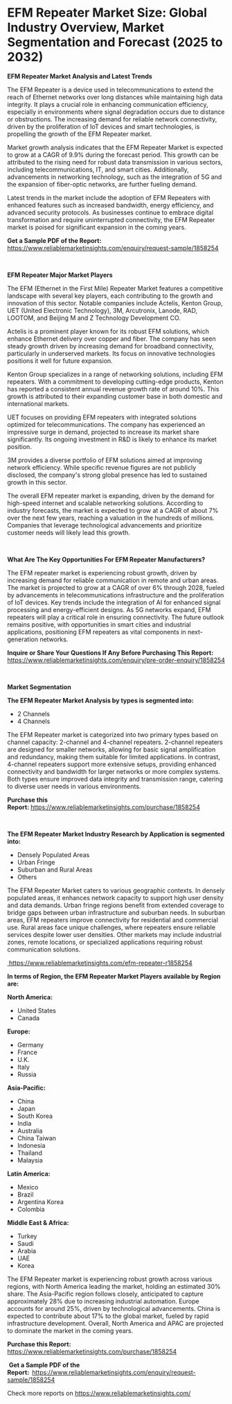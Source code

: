 <p><h1>EFM Repeater Market Size: Global Industry Overview, Market Segmentation and Forecast (2025 to 2032)</h1></p><p><strong>EFM Repeater Market Analysis and Latest Trends</strong></p>
<p><p>The EFM Repeater is a device used in telecommunications to extend the reach of Ethernet networks over long distances while maintaining high data integrity. It plays a crucial role in enhancing communication efficiency, especially in environments where signal degradation occurs due to distance or obstructions. The increasing demand for reliable network connectivity, driven by the proliferation of IoT devices and smart technologies, is propelling the growth of the EFM Repeater market.</p><p>Market growth analysis indicates that the EFM Repeater Market is expected to grow at a CAGR of 9.9% during the forecast period. This growth can be attributed to the rising need for robust data transmission in various sectors, including telecommunications, IT, and smart cities. Additionally, advancements in networking technology, such as the integration of 5G and the expansion of fiber-optic networks, are further fueling demand. </p><p>Latest trends in the market include the adoption of EFM Repeaters with enhanced features such as increased bandwidth, energy efficiency, and advanced security protocols. As businesses continue to embrace digital transformation and require uninterrupted connectivity, the EFM Repeater market is poised for significant expansion in the coming years.</p></p>
<p><strong>Get a Sample PDF of the Report:&nbsp;</strong> <a href="https://www.reliablemarketinsights.com/enquiry/request-sample/1858254?utm_campaign=2535&utm_medium=2&utm_source=Github&utm_content=ia&utm_term=12042025&utm_id=efm-repeater">https://www.reliablemarketinsights.com/enquiry/request-sample/1858254</a></p>
<p>&nbsp;</p>
<p><strong>EFM Repeater Major Market Players</strong></p>
<p><p>The EFM (Ethernet in the First Mile) Repeater Market features a competitive landscape with several key players, each contributing to the growth and innovation of this sector. Notable companies include Actelis, Kenton Group, UET (United Electronic Technology), 3M, Arcutronix, Lanode, RAD, LOOTOM, and Beijing M and Z Technology Development CO.</p><p>Actelis is a prominent player known for its robust EFM solutions, which enhance Ethernet delivery over copper and fiber. The company has seen steady growth driven by increasing demand for broadband connectivity, particularly in underserved markets. Its focus on innovative technologies positions it well for future expansion.</p><p>Kenton Group specializes in a range of networking solutions, including EFM repeaters. With a commitment to developing cutting-edge products, Kenton has reported a consistent annual revenue growth rate of around 10%. This growth is attributed to their expanding customer base in both domestic and international markets.</p><p>UET focuses on providing EFM repeaters with integrated solutions optimized for telecommunications. The company has experienced an impressive surge in demand, projected to increase its market share significantly. Its ongoing investment in R&D is likely to enhance its market position.</p><p>3M provides a diverse portfolio of EFM solutions aimed at improving network efficiency. While specific revenue figures are not publicly disclosed, the company's strong global presence has led to sustained growth in this sector.</p><p>The overall EFM repeater market is expanding, driven by the demand for high-speed internet and scalable networking solutions. According to industry forecasts, the market is expected to grow at a CAGR of about 7% over the next few years, reaching a valuation in the hundreds of millions. Companies that leverage technological advancements and prioritize customer needs will likely lead this growth.</p></p>
<p>&nbsp;</p>
<p><strong>What Are The Key Opportunities For EFM Repeater Manufacturers?</strong></p>
<p><p>The EFM repeater market is experiencing robust growth, driven by increasing demand for reliable communication in remote and urban areas. The market is projected to grow at a CAGR of over 6% through 2028, fueled by advancements in telecommunications infrastructure and the proliferation of IoT devices. Key trends include the integration of AI for enhanced signal processing and energy-efficient designs. As 5G networks expand, EFM repeaters will play a critical role in ensuring connectivity. The future outlook remains positive, with opportunities in smart cities and industrial applications, positioning EFM repeaters as vital components in next-generation networks.</p></p>
<p><strong>Inquire or Share Your Questions If Any Before Purchasing This Report:</strong> <a href="https://www.reliablemarketinsights.com/enquiry/pre-order-enquiry/1858254?utm_campaign=2535&utm_medium=2&utm_source=Github&utm_content=ia&utm_term=12042025&utm_id=efm-repeater">https://www.reliablemarketinsights.com/enquiry/pre-order-enquiry/1858254</a></p>
<p>&nbsp;</p>
<p><strong>Market Segmentation</strong></p>
<p><strong>The EFM Repeater Market Analysis by types is segmented into:</strong></p>
<p><ul><li>2 Channels</li><li>4 Channels</li></ul></p>
<p><p>The EFM Repeater market is categorized into two primary types based on channel capacity: 2-channel and 4-channel repeaters. 2-channel repeaters are designed for smaller networks, allowing for basic signal amplification and redundancy, making them suitable for limited applications. In contrast, 4-channel repeaters support more extensive setups, providing enhanced connectivity and bandwidth for larger networks or more complex systems. Both types ensure improved data integrity and transmission range, catering to diverse user needs in various environments.</p></p>
<p><strong>Purchase this Report:&nbsp;</strong><a href="https://www.reliablemarketinsights.com/purchase/1858254?utm_campaign=2535&utm_medium=2&utm_source=Github&utm_content=ia&utm_term=12042025&utm_id=efm-repeater">https://www.reliablemarketinsights.com/purchase/1858254</a></p>
<p>&nbsp;</p>
<p><strong>The EFM Repeater Market Industry Research by Application is segmented into:</strong></p>
<p><ul><li>Densely Populated Areas</li><li>Urban Fringe</li><li>Suburban and Rural Areas</li><li>Others</li></ul></p>
<p><p>The EFM Repeater Market caters to various geographic contexts. In densely populated areas, it enhances network capacity to support high user density and data demands. Urban fringe regions benefit from extended coverage to bridge gaps between urban infrastructure and suburban needs. In suburban areas, EFM repeaters improve connectivity for residential and commercial use. Rural areas face unique challenges, where repeaters ensure reliable services despite lower user densities. Other markets may include industrial zones, remote locations, or specialized applications requiring robust communication solutions.</p></p>
<p><a href="https://www.reliablemarketinsights.com/efm-repeater-r1858254?utm_campaign=2535&utm_medium=2&utm_source=Github&utm_content=ia&utm_term=12042025&utm_id=efm-repeater">&nbsp;https://www.reliablemarketinsights.com/efm-repeater-r1858254</a></p>
<p><strong>In terms of Region, the EFM Repeater Market Players available by Region are:</strong></p>
<p>
    <p> <strong> North America: </strong>
        <ul>
            <li>United States</li>
            <li>Canada</li>
        </ul>
        </p> 
    <p> <strong> Europe: </strong>
        <ul>
            <li>Germany</li>
            <li>France</li>
            <li>U.K.</li>
            <li>Italy</li>
            <li>Russia</li>
        </ul>
        </p> 
    <p> <strong> Asia-Pacific: </strong>
        <ul>
            <li>China</li>
            <li>Japan</li>
            <li>South Korea</li>
            <li>India</li>
            <li>Australia</li>
            <li>China Taiwan</li>
            <li>Indonesia</li>
            <li>Thailand</li>
            <li>Malaysia</li>
        </ul>
        </p> 
    <p> <strong> Latin America: </strong>
        <ul>
            <li>Mexico</li>
            <li>Brazil</li>
            <li>Argentina Korea</li>
            <li>Colombia</li>
        </ul>
        </p> 
    <p> <strong> Middle East & Africa: </strong>
        <ul>
            <li>Turkey</li>
            <li>Saudi</li>
            <li>Arabia</li>
            <li>UAE</li>
            <li>Korea</li>
        </ul>
    </p>
    </p>
<p><p>The EFM Repeater market is experiencing robust growth across various regions, with North America leading the market, holding an estimated 30% share. The Asia-Pacific region follows closely, anticipated to capture approximately 28% due to increasing industrial automation. Europe accounts for around 25%, driven by technological advancements. China is expected to contribute about 17% to the global market, fueled by rapid infrastructure development. Overall, North America and APAC are projected to dominate the market in the coming years.</p></p>
<p><strong>Purchase this Report: </strong><a href="https://www.reliablemarketinsights.com/purchase/1858254?utm_campaign=2535&utm_medium=2&utm_source=Github&utm_content=ia&utm_term=12042025&utm_id=efm-repeater">https://www.reliablemarketinsights.com/purchase/1858254</a></p>
<p>&nbsp;<strong>Get a Sample PDF of the Report:&nbsp;&nbsp;</strong><a href="https://www.reliablemarketinsights.com/enquiry/request-sample/1858254?utm_campaign=2535&utm_medium=2&utm_source=Github&utm_content=ia&utm_term=12042025&utm_id=efm-repeater">https://www.reliablemarketinsights.com/enquiry/request-sample/1858254</a></p>
<p><strong></strong></p>
<p>Check more reports on <a href="https://www.reliablemarketinsights.com/?utm_campaign=2535&utm_medium=2&utm_source=Github&utm_content=ia&utm_term=12042025&utm_id=efm-repeater">https://www.reliablemarketinsights.com/</a></p>